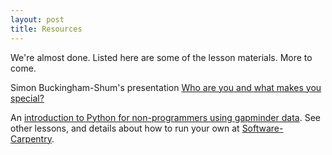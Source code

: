 ```yaml
---
layout: post
title: Resources
---
```


We're almost done. Listed here are some of the lesson materials. More to come.

Simon Buckingham-Shum's presentation [Who are you and what makes you special?](https://dl.dropboxusercontent.com/u/15264330/talks/SBS_Keynote_Library_Data_Carpentry2016.pdf)

An [introduction to Python for non-programmers using gapminder data](https://swcarpentry.github.io/python-novice-gapminder/). See other lessons, and details about how to run your own at [Software-Carpentry](http://software-carpentry.org/). 
